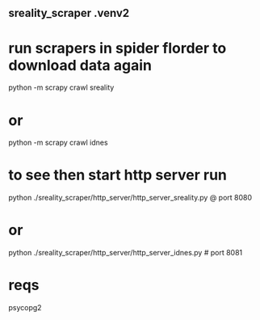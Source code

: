 ## sreality_scraper .venv2
 
# run scrapers in spider florder to download data again
python -m scrapy crawl sreality
# or
python -m scrapy crawl idnes

# to see then start http server run 
python ./sreality_scraper/http_server/http_server_sreality.py @ port 8080
# or
python ./sreality_scraper/http_server/http_server_idnes.py # port 8081




# reqs
psycopg2